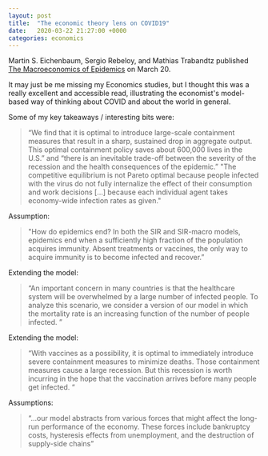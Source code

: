 ```yaml
---
layout: post
title:  "The economic theory lens on COVID19"
date:   2020-03-22 21:27:00 +0000
categories: economics
---
```




Martin S. Eichenbaum, Sergio Rebeloy, and Mathias Trabandtz published [The Macroeconomics of Epidemics](https://fb8280a8-a-62cb3a1a-s-sites.googlegroups.com/site/mathiastrabandt/home/downloads/EichenbaumRebeloTrabandt_EpidemicsMacro.pdf?attachauth=ANoY7cpdeOf20qZsaT9xeAu47Z-fEaInIGv-DreJPAMw7dPy0hqGwsvm_keIrmgBEEzXFo2tLUIBkIdfaIbCFT2ECmtcgcBKrO4w29atUYc5i-mmjv2qsDZC4klSxwZY0y9pLQYTUA1CusuLTXR1jRsDY8DDPkOcyxKdLsEbPlKrPdBPKThEDP2HnxQ9YOaOYpDW4uLkFB7oYJWJgq53QCocyV6DxLnZ1rwXaA8hnUxlipVl-VyzAnDoIXAn62d5ZhgGO2jsxdOTbT3KVxoRqXqBJcyz0_H32Q%3D%3D&attredirects=0) on March 20.

It may just be me missing my Economics studies, but I thought this was a really excellent and accessible read, illustrating the economist's model-based way of thinking about COVID and about the world in general.

Some of my key takeaways / interesting bits were:

> “We find that it is optimal to introduce large-scale containment measures that result in a sharp, sustained drop in aggregate output. This optimal containment policy saves about 600,000 lives in the U.S.” and “there is an inevitable trade-off between the severity of the recession and the health consequences of the epidemic.”
> "The competitive equilibrium is not Pareto optimal because people infected with the virus do not fully internalize the effect of their consumption and work decisions [...] because each individual agent takes economy-wide infection rates as given."

Assumption:
> "How do epidemics end? In both the SIR and SIR-macro models, epidemics end when a sufficiently high fraction of the population acquires immunity. Absent treatments or vaccines, the only way to acquire immunity is to become infected and recover.”

Extending the model:
> “An important concern in many countries is that the healthcare system will be overwhelmed by a large number of infected people. To analyze this scenario, we consider a version of our model in which the mortality rate is an increasing function of the number of people infected. ”

Extending the model:
> “With vaccines as a possibility, it is optimal to immediately introduce severe containment measures to minimize deaths. Those containment measures cause a large recession. But this recession is worth incurring in the hope that the vaccination arrives before many people get infected. “

Assumptions:
> “…our model abstracts from various forces that might affect the long-run performance of the economy. These forces include bankruptcy costs, hysteresis effects from unemployment, and the destruction of supply-side chains”
